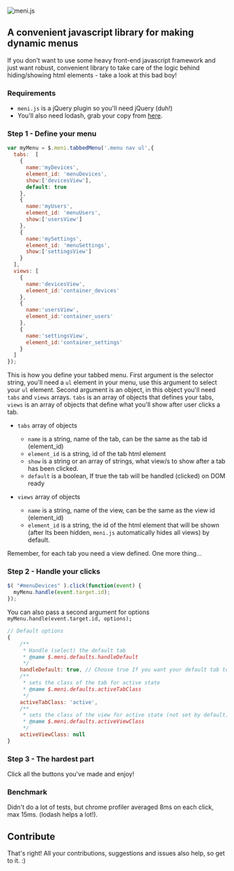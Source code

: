 ![meni.js](http://i.imgur.com/nsvTANa.png)
## A convenient javascript library for making dynamic menus
If you don't want to use some heavy front-end javascript framework and just want
robust, convenient library to take care of the logic behind hiding/showing
html elements - take a look at this bad boy!

### Requirements
  - `meni.js` is a jQuery plugin so you'll need jQuery (duh!)
  - You'll also need lodash, grab your copy from [here](https://lodash.com/).

### Step 1 - Define your menu
```javascript
var myMenu = $.meni.tabbedMenu('.menu nav ul',{
  tabs:  [
    {
      name:'myDevices',
      element_id: 'menuDevices',
      show:['devicesView'],
      default: true
    },
    {
      name:'myUsers',
      element_id: 'menuUsers',
      show:['usersView']
    },
    {
      name:'mySettings',
      element_id: 'menuSettings',
      show:['settingsView']
    }
  ],
  views: [
    {
      name:'devicesView',
      element_id:'container_devices'
    },
    {
      name:'usersView',
      element_id:'container_users'
    },
    {
      name:'settingsView',
      element_id:'container_settings'
    }
  ]
});
```
This is how you define your tabbed menu. First argument is the selector string, you'll
need a `ul` element in your menu, use this argument to select your `ul` element.
Second argument is an object, in this object you'll need `tabs` and `views`
arrays. `tabs` is an array of objects that defines your tabs, `views` is an array
of objects that define what you'll show after user clicks a tab.

  - `tabs` array of objects
    - `name` is a string, name of the tab, can be the same as the tab id (element_id)
    - `element_id` is a string, id of the tab html element
    - `show` is a string or an array of strings, what view/s to show after a tab has been clicked.
    - `default` is a boolean, If true the tab will be handled (clicked) on DOM ready

  - `views` array of objects
    - `name` is a string, name of the view, can be the same as the view id (element_id)
    - `element_id` is a string, the id of the html element that will be shown (after Its been hidden, `meni.js` automatically hides all views) by default.

Remember, for each tab you need a view defined. One more thing...

### Step 2 - Handle your clicks
```javascript
$( "#menuDevices" ).click(function(event) {
  myMenu.handle(event.target.id);
});
```

You can also pass a second argument for options `myMenu.handle(event.target.id, options);`


```javascript
// Default options
{
    /**
     * Handle (select) the default tab
     * @name $.meni.defaults.handleDefault
     */
    handleDefault: true, // Choose true If you want your default tab to click itself :D
    /**
     * sets the class of the tab for active state
     * @name $.meni.defaults.activeTabClass
     */
    activeTabClass: 'active',
    /**
     * sets the class of the view for active state (not set by default)
     * @name $.meni.defaults.activeViewClass
     */
    activeViewClass: null
}
```

### Step 3 - The hardest part

Click all the buttons you've made and enjoy!

### Benchmark

Didn't do a lot of tests, but chrome profiler averaged 8ms on each click, max 15ms. (lodash helps a lot!).

## Contribute

That's right! All your contributions, suggestions and issues also help, so get to it. :)

